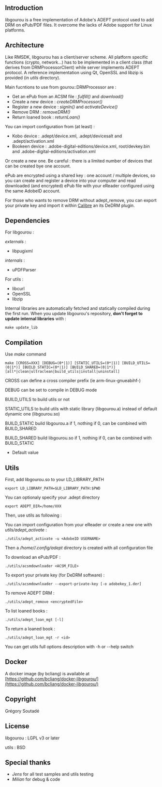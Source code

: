 Introduction
------------

libgourou is a free implementation of Adobe's ADEPT protocol used to add DRM on ePub/PDF files. It overcome the lacks of Adobe support for Linux platforms.


Architecture
------------

Like RMSDK, libgourou has a client/server scheme. All platform specific functions (crypto, network...) has to be implemented in a client class (that derives from DRMProcessorClient) while server implements ADEPT protocol.
A reference implementation using Qt, OpenSSL and libzip is provided (in _utils_ directory).

Main fucntions to use from gourou::DRMProcessor are :

  * Get an ePub from an ACSM file : _fulfill()_ and _download()_
  * Create a new device : _createDRMProcessor()_
  * Register a new device : _signIn()_ and _activateDevice()_
  * Remove DRM : _removeDRM()_
  * Return loaned book : _returnLoan()_

You can import configuration from (at least) :

  * Kobo device    : .adept/device.xml, .adept/devicesalt  and .adept/activation.xml
  * Bookeen device : .adobe-digital-editions/device.xml, root/devkey.bin and .adobe-digital-editions/activation.xml
  
Or create a new one. Be careful : there is a limited number of devices that can be created bye one account.

ePub are encrypted using a shared key : one account / multiple devices, so you can create and register a device into your computer and read downloaded (and encrypted) ePub file with your eReader configured using the same AdobeID account.

For those who wants to remove DRM without adept_remove, you can export your private key and import it within [Calibre](https://calibre-ebook.com/) an its DeDRM plugin.


Dependencies
------------

For libgourou :

_externals_ :

  * libpugixml

_internals_ :

  * uPDFParser

For utils :

  * libcurl
  * OpenSSL
  * libzip


Internal libraries are automatically fetched and statically compiled during the first run.
When you update libgourou's repository, **don't forget to update internal libraries** with :

    make update_lib


Compilation
-----------

Use _make_ command

    make [CROSS=XXX] [DEBUG=(0*|1)] [STATIC_UTILS=(0*|1)] [BUILD_UTILS=(0|1*)] [BUILD_STATIC=(0*|1)] [BUILD_SHARED=(0|1*)] [all*|clean|ultraclean|build_utils|install|uninstall]

CROSS can define a cross compiler prefix (ie arm-linux-gnueabihf-)

DEBUG can be set to compile in DEBUG mode

BUILD_UTILS to build utils or not

STATIC_UTILS to build utils with static library (libgourou.a) instead of default dynamic one (libgourou.so)

BUILD_STATIC build libgourou.a if 1, nothing if 0, can be combined with BUILD_SHARED

BUILD_SHARED build libgourou.so if 1, nothing if 0, can be combined with BUILD_STATIC

* Default value


Utils
-----

First, add libgourou.so to your LD_LIBRARY_PATH

    export LD_LIBRARY_PATH=$LD_LIBRARY_PATH:$PWD

You can optionaly specify your .adept directory

    export ADEPT_DIR=/home/XXX

Then, use utils as following :

You can import configuration from your eReader or create a new one with _utils/adept\_activate_ :

    ./utils/adept_activate -u <AdobeID USERNAME>

Then a _/home/<user>/.config/adept_ directory is created with all configuration file

To download an ePub/PDF :

    ./utils/acsmdownloader <ACSM_FILE>

To export your private key (for DeDRM software) :

    ./utils/acsmdownloader --export-private-key [-o adobekey_1.der]

To remove ADEPT DRM :

    ./utils/adept_remove <encryptedFile>

To list loaned books :

    ./utils/adept_loan_mgt [-l]

To return a loaned book :

    ./utils/adept_loan_mgt -r <id>


You can get utils full options description with -h or --help switch


Docker
------

A docker image (by bcliang) is available at [https://github.com/bcliang/docker-libgourou/](https://github.com/bcliang/docker-libgourou/)


Copyright
---------

Grégory Soutadé


License
-------

libgourou : LGPL v3 or later

utils     : BSD


Special thanks
--------------

  * _Jens_ for all test samples and utils testing
  * _Milian_ for debug & code

